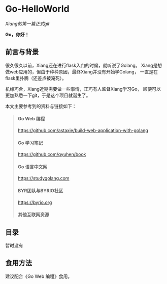 # Go-HelloWorld
*Xiang的第一篇正式git*

**Go，你好！**

## 前言与背景

很久很久以前，Xiang还在进行flask入门的时候，就听说了Golang。
Xiang是想做web应用的，但由于种种原因，最终Xiang并没有开始学Golang，
一直是在flask里扑腾（还差点被淹死）。

机缘巧合，Xiang近期需要做一些事情，正巧有人监督Xiang学习Go，
顺便可以更加熟悉一下git，于是这个项目就诞生了。

本文主要参考到的资料与链接如下：
>#### Go Web 编程
>https://github.com/astaxie/build-web-application-with-golang
>#### Go 学习笔记
>https://github.com/qyuhen/book
>#### Go 语言中文网
>https://studygolang.com
>#### BYR团队与BYRIO社区
>https://byrio.org
>#### 其他互联网资源

## 目录
暂时没有

## 食用方法
建议配合《Go Web 编程》食用。


